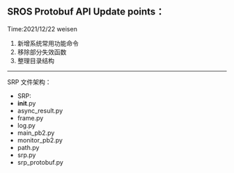 SROS Protobuf API Update points：
--------------------------
Time:2021/12/22 weisen
1. 新增系统常用功能命令
2. 移除部分失效函数
3. 整理目录结构

--------------------------
SRP 文件架构：
- SRP:
-   __init__.py
-   async_result.py
-   frame.py
-   log.py
-   main_pb2.py
-   monitor_pb2.py
-   path.py
-   srp.py
-   srp_protobuf.py
